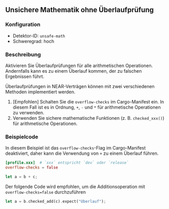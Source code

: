 
## Unsichere Mathematik ohne Überlaufprüfung

### Konfiguration

* Detektor-ID: `unsafe-math`
* Schweregrad: hoch

### Beschreibung

Aktivieren Sie Überlaufprüfungen für alle arithmetischen Operationen. Andernfalls kann es zu einem Überlauf kommen, der zu falschen Ergebnissen führt.

Überlaufprüfungen in NEAR-Verträgen können mit zwei verschiedenen Methoden implementiert werden.

1. \[Empfohlen\] Schalten Sie die `overflow-checks` im Cargo-Manifest ein. In diesem Fall ist es in Ordnung, `+`, `-` und `*` für arithmetische Operationen zu verwenden.
2. Verwenden Sie sichere mathematische Funktionen (z. B. `checked_xxx()`) für arithmetische Operationen.

### Beispielcode

In diesem Beispiel ist das `overflow-checks`-Flag im Cargo-Manifest deaktiviert, daher kann die Verwendung von `+` zu einem Überlauf führen.

```toml
[profile.xxx]  # `xxx` entspricht `dev` oder `release`
overflow-checks = false
```

```rust
let a = b + c;
```

Der folgende Code wird empfohlen, um die Additionsoperation mit `overflow-checks=false` durchzuführen

```rust
let a = b.checked_add(c).expect("Überlauf");
```
